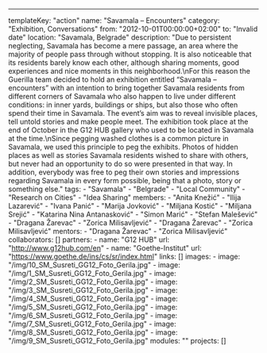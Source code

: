 ---
  templateKey: "action"
  name: "Savamala – Encounters"
  category: "Exhibition, Conversations"
  from: "2012-10-01T00:00:00+02:00"
  to: "Invalid date"
  location: "Savamala, Belgrade"
  description: "Due to persistent neglecting, Savamala has become a mere passage, an area where the majority of people pass through without stopping. It is also noticeable that its residents barely know each other, although sharing moments, good experiences and nice moments in this neighborhood.\nFor this reason the Guerilla team decided to hold an exhibition entitled “Savamala – encountersˮ with an intention to bring together Savamala residents from different corners of Savamala who also happen to live under different conditions: in inner yards, buildings or ships, but also those who often spend their time in Savamala. The event’s aim was to reveal invisible places, tell untold stories and make people meet. The exhibition took place at the end of October in the G12 HUB gallery who used to be located in Savamala at the time.\nSince pegging washed clothes is a common picture in Savamala, we used this principle to peg the exhibits. Photos of hidden places as well as stories Savamala residents wished to share with others, but never had an opportunity to do so were presented in that way. In addition, everybody was free to peg their own stories and impressions regarding Savamala in every form possible, being that a photo, story or something else."
  tags: 
    - "Savamala"
    - "Belgrade"
    - "Local Community"
    - "Research on Cities"
    - "Idea Sharing"
  members: 
    - "Anita Knežić"
    - "Ilija Lazarević"
    - "Ivana Panić"
    - "Marija Jovković"
    - "Miljana Kostić"
    - "Miljana Srejić"
    - "Katarina Nina Antanasković"
    - "Simon Marić"
    - "Stefan Malešević"
    - "Dragana Žarevac"
    - "Zorica Milisavljević"
    - "Dragana Žarevac"
    - "Zorica Milisavljević"
  mentors: 
    - "Dragana Žarevac"
    - "Zorica Milisavljević"
  collaborators: []
  partners: 
    - 
      name: "G12 HUB"
      url: "http://www.g12hub.com/en"
    - 
      name: "Goethe-Institut"
      url: "https://www.goethe.de/ins/cs/sr/index.html"
  links: []
  images: 
    - 
      image: "/img/10_SM_Susreti_GG12_Foto_Gerila.jpg"
    - 
      image: "/img/1_SM_Susreti_GG12_Foto_Gerila.jpg"
    - 
      image: "/img/2_SM_Susreti_GG12_Foto_Gerila.jpg"
    - 
      image: "/img/3_SM_Susreti_GG12_Foto_Gerila.jpg"
    - 
      image: "/img/4_SM_Susreti_GG12_Foto_Gerila.jpg"
    - 
      image: "/img/5_SM_Susreti_GG12_Foto_Gerila.jpg"
    - 
      image: "/img/6_SM_Susreti_GG12_Foto_Gerila.jpg"
    - 
      image: "/img/7_SM_Susreti_GG12_Foto_Gerila.jpg"
    - 
      image: "/img/8_SM_Susreti_GG12_Foto_Gerila.jpg"
    - 
      image: "/img/9_SM_Susreti_GG12_Foto_Gerila.jpg"
  modules: ""
  projects: []

